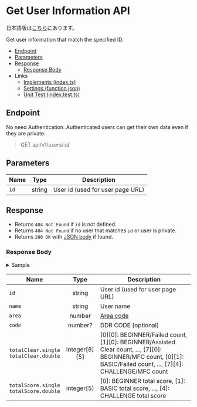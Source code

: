 # Get User Information API

日本語版は[こちら](./README-ja.md)にあります。

Get user information that match the specified ID.

- [Endpoint](#endpoint)
- [Parameters](#parameters)
- [Response](#response)
  - [Response Body](#response-body)
- Links
  - [Implements (index.ts)](index.ts)
  - [Settings (function.json)](function.json)
  - [Unit Test (index.test.ts)](index.test.ts)

## Endpoint

No need Authentication. Authenticated users can get their own data even if they are private.

> GET api/v1/users/*:id*

## Parameters

|Name|Type|Description|
|----|:--:|-----------|
|`id`|string|User id (used for user page URL)|

## Response

- Returns `404 Not Found` if `id` is not defined.
- Returns `404 Not Found` if no user that matches `id` or user is private.
- Returns `200 OK` with [JSON body](#response-body) if found.

### Response Body

<details>
  <summary>Sample</summary>

```json
{
  "id": "afro0001",
  "name": "AFRO",
  "area": 13,
  "code": 10000000,
  "totalClear": {
    "single": {
      "0": [0, 0, 0, 0, 0, 0, 0, 0],
      "1": [0, 0, 0, 0, 0, 0, 0, 0],
      "2": [0, 0, 0, 0, 0, 0, 0, 0],
      "3": [0, 0, 0, 0, 0, 0, 0, 0],
      "4": [0, 0, 0, 0, 0, 0, 0, 0]
    },
    "double": {
      "1": [0, 0, 0, 0, 0, 0, 0, 0],
      "2": [0, 0, 0, 0, 0, 0, 0, 0],
      "3": [0, 0, 0, 0, 0, 0, 0, 0],
      "4": [0, 0, 0, 0, 0, 0, 0, 0]
    }
  },
  "totalScore": {
    "single": {
      "0": 0,
      "1": 0,
      "2": 0,
      "3": 0,
      "4": 0
    },
    "double": {
      "1": 0,
      "2": 0,
      "3": 0,
      "4": 0
    }
  }
}
```

</details>

|Name|Type|Description|
|----|:--:|-----------|
|`id`|string|User id (used for user page URL)|
|`name`|string|User name|
|`area`|number|[Area code](../../docs/db/users.md#area)|
|`code`|number?|DDR CODE (optional)|
|`totalClear.single`<br />`totalClear.double`|integer\[8\]\[5\]|\[0\]\[0\]: BEGINNER/Failed count, \[1\]\[0\]: BEGINNER/Assisted Clear count, ..., \[7\]\[0\]: BEGINNER/MFC count, \[0\]\[1\]: BASIC/Failed count, ..., \[7\]\[4\]: CHALLENGE/MFC count|
|`totalScore.single`<br />`totalScore.double`|integer\[5\]|\[0\]: BEGINNER total score, \[1\]: BASIC total score, ..., \[4\]: CHALLENGE total score|
